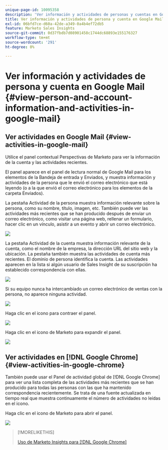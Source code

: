 ```yaml
---
unique-page-id: 10095358
description: 'Ver información y actividades de personas y cuentas en Google Mail: documentos de Marketo, documentación del producto'
title: Ver información y actividades de persona y cuenta en Google Mail
exl-id: 06bfd7ce-d60a-42de-a349-0a4b4ef72db5
feature: Marketo Sales Insights
source-git-commit: 0d37fbdb7d08901458c1744dc68893e155176327
workflow-type: tm+mt
source-wordcount: '291'
ht-degree: 0%

---
```


# Ver información y actividades de persona y cuenta en Google Mail {#view-person-and-account-information-and-activities-in-google-mail}

## Ver actividades en Google Mail {#view-activities-in-google-mail}

Utilice el panel contextual Perspectivas de Marketo para ver la información de la cuenta y las actividades recientes.

El panel aparece en el panel de lectura normal de Google Mail para los elementos de la Bandeja de entrada y Enviados, y muestra información y actividades de la persona que le envió el correo electrónico que está leyendo (o a la que envió el correo electrónico para los elementos de la carpeta Enviados).

La pestaña Actividad de la persona muestra información relevante sobre la persona, como su nombre, título, imagen, etc. También puede ver las actividades más recientes que se han producido después de enviar un correo electrónico, como visitar una página web, rellenar un formulario, hacer clic en un vínculo, asistir a un evento y abrir un correo electrónico.

![](assets/1.png)

La pestaña Actividad de la cuenta muestra información relevante de la cuenta, como el nombre de la empresa, la dirección URL del sitio web y la ubicación. La pestaña también muestra las actividades de cuenta más recientes. El dominio de persona identifica la cuenta. Las actividades aparecen en la lista si algún usuario de Sales Insight de su suscripción ha establecido correspondencia con ellas.

![](assets/2.png)

Si su equipo nunca ha intercambiado un correo electrónico de ventas con la persona, no aparece ninguna actividad.

![](assets/3.png)

Haga clic en el icono para contraer el panel.

![](assets/4.png)

Haga clic en el icono de Marketo para expandir el panel.

![](assets/image2015-10-6-15-3a43-3a22.png)

## Ver actividades en [!DNL Google Chrome] {#view-activities-in-google-chrome}

También puede usar el Panel de actividad global de [!DNL Google Chrome] para ver una lista completa de las actividades más recientes que se han producido para todas las personas con las que ha mantenido correspondencia recientemente. Se trata de una fuente actualizada en tiempo real que muestra continuamente el número de actividades no leídas en el icono.

Haga clic en el icono de Marketo para abrir el panel.

![](assets/image2015-10-6-15-3a32-3a52.png)

>[!MORELIKETHIS]
>
>[Uso de Marketo Insights para [!DNL Google Chrome]](/help/marketo/product-docs/marketo-sales-insight/msi-chrome-plugin/using-marketo-insights-for-google-chrome.md)

